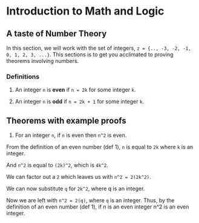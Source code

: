 # Introduction to Math and Logic

## A taste of Number Theory

In this section, we will work with the set of integers, `z = {.., -3, -2, -1, 0, 1, 2, 3, ...}`.  This sections is to get you acclimated to proving theorems involving numbers.

### Definitions

1. An integer `n` is **even** if `n = 2k` for some integer `k`.

2. An integer `n` is **odd** if `n = 2k + 1` for some integer `k`.

## Theorems with example proofs

1. For an integer `n`, if `n` is even then `n^2` is even.

From the definition of an even number (def 1), `n` is equal to `2k` where `k` is an integer.

And `n^2` is equal to `(2k)^2`, which is `4k^2`.

We can factor out a `2` which leaves us with `n^2 = 2(2k^2)`.

We can now substitute `q` for `2k^2`, where q is an integer.

Now we are left with `n^2 = 2(q)`, where `q` is an integer. Thus, by the definition of an even number (def 1), if n is an even integer n^2 is an even integer.